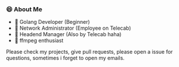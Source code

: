### 😄 About Me

* :rocket: Golang Developer (Beginner)
* :office: Network Administrator (Employee on Telecab)
* :office: Headend Manager (Also by Telecab haha)
* :construction: ffmpeg enthusiast

Please check my projects, give pull requests, please open a issue for questions, sometimes i forget to open my emails.


<!--
**cdavid14/cdavid14** is a ✨ _special_ ✨ repository because its `README.md` (this file) appears on your GitHub profile.

Here are some ideas to get you started:

- 🔭 I’m currently working on ...
- 🌱 I’m currently learning ...
- 👯 I’m looking to collaborate on ...
- 🤔 I’m looking for help with ...
- 💬 Ask me about ...
- 📫 How to reach me: ...
- 😄 Pronouns: ...
- ⚡ Fun fact: ...
-->
